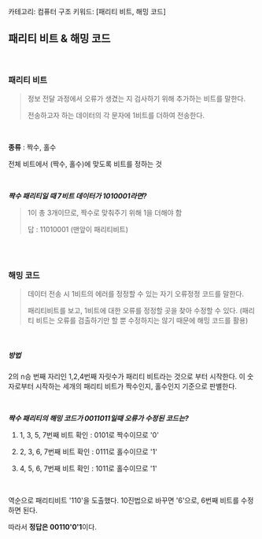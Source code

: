 카테고리: 컴퓨터 구조
키워드: [패리티 비트, 해밍 코드]

## 패리티 비트 & 해밍 코드

<br>

### 패리티 비트

> 정보 전달 과정에서 오류가 생겼는 지 검사하기 위해 추가하는 비트를 말한다.
>
> 전송하고자 하는 데이터의 각 문자에 1비트를 더하여 전송한다.

<br>

**종류** : 짝수, 홀수

전체 비트에서 (짝수, 홀수)에 맞도록 비트를 정하는 것

<br>

***짝수 패리티일 때 7비트 데이터가 1010001라면?***

> 1이 총 3개이므로, 짝수로 맞춰주기 위해 1을 더해야 함
>
> 답 : 11010001 (맨앞이 패리티비트)

<br>

<br>

### 해밍 코드

> 데이터 전송 시 1비트의 에러를 정정할 수 있는 자기 오류정정 코드를 말한다.
>
> 패리티비트를 보고, 1비트에 대한 오류를 정정할 곳을 찾아 수정할 수 있다.
> (패리티 비트는 오류를 검출하기만 할 뿐 수정하지는 않기 때문에 해밍 코드를 활용)

<br>

##### 방법

2의 n승 번째 자리인 1,2,4번째 자릿수가 패리티 비트라는 것으로 부터 시작한다. 이 숫자로부터 시작하는 세개의 패리티 비트가 짝수인지, 홀수인지 기준으로 판별한다.

<br>

***짝수 패리티의 해밍 코드가 0011011일때 오류가 수정된 코드는?***

1) 1, 3, 5, 7번째 비트 확인 : 0101로 짝수이므로 '0'

2) 2, 3, 6, 7번째 비트 확인 : 0111로 홀수이므로 '1'

3) 4, 5, 6, 7번째 비트 확인 : 1011로 홀수이므로 '1'

<br>

역순으로 패리티비트 '110'을 도출했다. 10진법으로 바꾸면 '6'으로, 6번째 비트를 수정하면 된다.

따라서 **정답은 00110'0'1**이다.